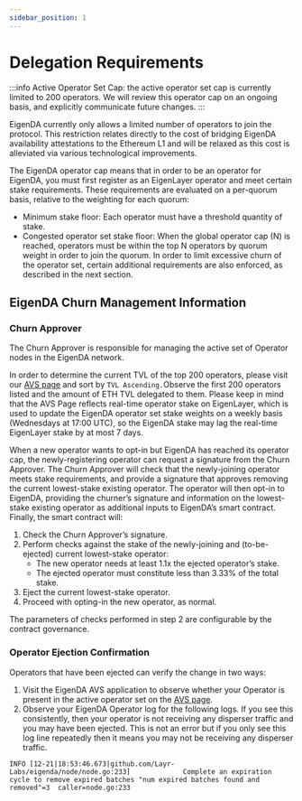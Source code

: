 ```yaml
---
sidebar_position: 1
---
```


# Delegation Requirements

:::info 
Active Operator Set Cap: the active operator set cap is currently
limited to 200 operators. We will review this operator cap on an ongoing basis,
and explicitly communicate future changes.
:::

EigenDA currently only allows a limited number of operators to join the protocol. This restriction relates directly to the cost of bridging EigenDA availability attestations to the Ethereum L1 and will be relaxed as this cost is alleviated via various technological improvements. 

The EigenDA operator cap means that in order to be an operator for EigenDA, you must first register as an EigenLayer operator and meet certain stake requirements. These requirements are evaluated on a per-quorum basis, relative to the weighting for each quorum: 
- Minimum stake floor: Each operator must have a threshold quantity of stake. 
- Congested operator set stake floor: When the global operator cap (N) is reached, operators must be within the top N operators by quorum weight in order to join the quorum. In order to limit excessive churn of the operator set, certain additional requirements are also enforced, as described in the next section.

## EigenDA Churn Management Information

### Churn Approver

The Churn Approver is responsible for managing the active set of Operator nodes
in the EigenDA network. 

In order to determine the current TVL of the top 200 operators, please visit our
[AVS page](https://holesky.eigenlayer.xyz/avs/eigenda) and sort by `TVL
Ascending.`Observe the first 200 operators listed and the amount of ETH TVL
delegated to them. Please keep in mind that the AVS Page reflects real-time
operator stake on EigenLayer, which is used to update the EigenDA operator set
stake weights on a weekly basis (Wednesdays at 17:00 UTC), so the EigenDA stake
may lag the real-time EigenLayer stake by at most 7 days.

When a new operator wants to opt-in but EigenDA has reached its operator cap,
the newly-registering operator can request a signature from the Churn Approver.
The Churn Approver will check that the newly-joining operator meets stake
requirements, and provide a signature that approves removing the current
lowest-stake existing operator. The operator will then opt-in to EigenDA,
providing the churner’s signature and information on the lowest-stake existing
operator as additional inputs to EigenDA’s smart contract. Finally, the smart
contract will:

1. Check the Churn Approver’s signature.
2. Perform checks against the stake of the newly-joining and (to-be-ejected)
current lowest-stake operator:
    - The new operator needs at least 1.1x the ejected operator’s stake.
    - The ejected operator must constitute less than 3.33% of the total stake.
1. Eject the current lowest-stake operator.
2. Proceed with opting-in the new operator, as normal.

The parameters of checks performed in step 2 are configurable by the contract
governance.

### Operator Ejection Confirmation

Operators that have been ejected can verify the change in two ways:

1. Visit the EigenDA AVS application to observe whether your Operator is present
in the active operator set on the [AVS page](https://holesky.eigenlayer.xyz/avs/eigenda).
2. Observe your EigenDA Operator log for the following logs. If you see this
consistently, then your operator is not receiving any disperser traffic and you
may have been ejected.  This is not an error but if you only see this log line
repeatedly then it means you may not be receiving any disperser traffic.

```
INFO [12-21|18:53:46.673|github.com/Layr-Labs/eigenda/node/node.go:233]             Complete an expiration cycle to remove expired batches "num expired batches found and removed"=3  caller=node.go:233
```
